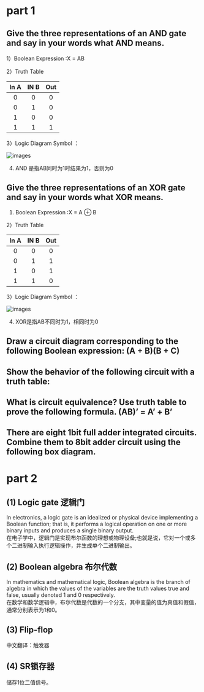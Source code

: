 # part 1
##  Give the three representations of an AND gate and say in your words what AND means. 
1）Boolean Expression :X = AB     

2）Truth Table  

| In A | IN B | Out |
|:-:|:-:|:-:|
| 0 | 0 | 0 |
| 0 | 1 | 0 |
| 1 | 0 | 0 |
| 1 | 1 | 1 |

3）Logic Diagram Symbol ：    

![images](https://pic002.cnblogs.com/images/2012/27325/2012112714105721.png)  

4) AND 是指AB同时为1时结果为1，否则为0  

## Give the three representations of an XOR gate and say in your words what XOR means. 
1) Boolean Expression :X = A ⊕ B     

2）Truth Table    

| In A | IN B | Out |
|:-:|:-:|:-:|
| 0 | 0 | 0 |
| 0 | 1 | 1 |
| 1 | 0 | 1 |
| 1 | 1 | 0 |  

3）Logic Diagram Symbol ：   

![images](https://pic002.cnblogs.com/images/2012/27325/2012112714321739.png)  

4) XOR是指AB不同时为1，相同时为0  

## Draw a circuit diagram corresponding to the following Boolean expression: (A + B)(B + C) 

##  Show the behavior of the following circuit with a truth table:

## What is circuit equivalence? Use truth table to prove the following formula. (AB)’ = A’ + B’


## There are eight 1bit full adder integrated circuits. Combine them to 8bit adder circuit using the following box diagram.


## 

# part 2
## (1) Logic gate 逻辑门
In electronics, a logic gate is an idealized or physical device implementing a Boolean function; that is, it performs a logical operation on one or more binary inputs and produces a single binary output.  
在电子学中，逻辑门是实现布尔函数的理想或物理设备;也就是说，它对一个或多个二进制输入执行逻辑操作，并生成单个二进制输出。
## (2) Boolean algebra 布尔代数
In mathematics and mathematical logic, Boolean algebra is the branch of algebra in which the values of the variables are the truth values true and false, usually denoted 1 and 0 respectively.   
在数学和数学逻辑中，布尔代数是代数的一个分支，其中变量的值为真值和假值，通常分别表示为1和0。
## (3) Flip-flop
中文翻译：触发器
## (4) SR锁存器
储存1位二值信号。

